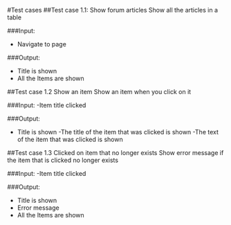#Test cases
##Test case 1.1: Show forum articles
Show all the articles in a table

###Input:

- Navigate to page

###Output:

- Title is shown
- All the Items are shown

##Test case 1.2 Show an item
Show an item when you click on it

###Input:
-Item title clicked

###Output:
- Title is shown
-The title of the item that was clicked is shown
-The text of the item that was clicked is shown

##Test case 1.3 Clicked on item that no longer exists
Show error message if the item that is clicked no longer exists

###Input:
-Item title clicked

###Output:
- Title is shown
- Error message
- All the Items are shown